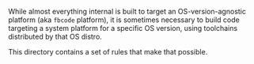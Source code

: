 While almost everything internal is built to target an OS-version-agnostic
platform (aka `fbcode` platform), it is sometimes necessary to build code
targeting a system platform for a specific OS version, using toolchains
distributed by that OS distro.

This directory contains a set of rules that make that possible.
